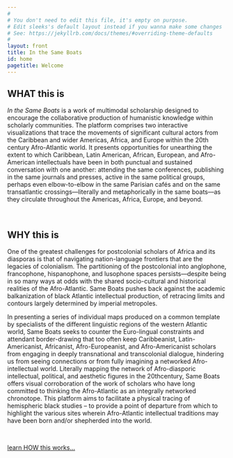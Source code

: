 ```yaml
---
#
# You don't need to edit this file, it's empty on purpose.
# Edit sleeks's default layout instead if you wanna make some changes
# See: https://jekyllrb.com/docs/themes/#overriding-theme-defaults
#
layout: front
title: In the Same Boats
id: home
pagetitle: Welcome
---
```



## WHAT this is

*In the Same Boats* is a work of multimodal scholarship designed to encourage the collaborative production of humanistic knowledge within scholarly communities. The platform comprises two interactive visualizations that trace the movements of significant cultural actors from the Caribbean and wider Americas, Africa, and Europe within the 20th century Afro-Atlantic world. It presents opportunities for unearthing the extent to which Caribbean, Latin American, African, European, and Afro-American intellectuals have been in both punctual and sustained conversation with one another: attending the same conferences, publishing in the same journals and presses, active in the same political groups, perhaps even elbow-to-elbow in the same Parisian cafés and on the same transatlantic crossings––literally and metaphorically in the same boats––as they circulate throughout the Americas, Africa, Europe, and beyond.

<br>

## WHY this is

One of the greatest challenges for postcolonial scholars of Africa and its diasporas is that of navigating nation-language frontiers that are the legacies of colonialism. The partitioning of the postcolonial into anglophone, francophone, hispanophone, and lusophone spaces persists—despite being in so many ways at odds with the shared socio-cultural and historical realities of the Afro-Atlantic. Same Boats pushes back against the academic balkanization of black Atlantic intellectual production, of retracing limits and contours largely determined by imperial metropoles. 
 
In presenting a series of individual maps produced on a common template by specialists of the different linguistic regions of the western Atlantic world, Same Boats seeks to counter the Euro-lingual constraints and attendant border-drawing that too often keep Caribbeanist, Latin-Americanist, Africanist, Afro-Europeanist, and Afro-Americanist scholars from engaging in deeply transnational and transcolonial dialogue, hindering us from seeing connections or from fully imagining a networked Afro-intellectual world. Literally mapping the network of Afro-diasporic intellectual, political, and aesthetic figures in the 20thcentury, Same Boats offers visual corroboration of the work of scholars who have long committed to thinking the Afro-Atlantic as an integrally networked chronotope. This platform aims to facilitate a physical tracing of hemispheric black studies – to provide a point of departure from which to highlight the various sites wherein Afro-Atlantic intellectual traditions may have been born and/or shepherded into the world. 
 
<br>


[learn HOW this works...](/instructions/)


